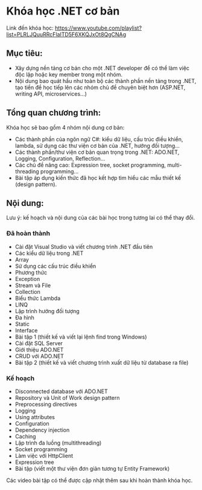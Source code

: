 # Khóa học .NET cơ bản

Link đến khóa học: https://www.youtube.com/playlist?list=PLRLJQuuRRcFlaITD5F6XKQJxOt8QgCNAg

## Mục tiêu: 
- Xây dựng nền tảng cơ bản cho một .NET developer để có thể làm việc độc lập hoặc key member trong một nhóm.
- Nội dung bao quát hầu như toàn bộ các thành phần nền tảng trong .NET, tạo tiền đề học tiếp lên các nhóm chủ đề chuyên biệt hơn (ASP.NET, writing API, microservices...)

## Tổng quan chương trình:
Khóa học sẽ bao gồm 4 nhóm nội dung cơ bản:
- Các thành phần của ngôn ngữ C#: kiểu dữ liệu, cấu trúc điều khiển, lambda, sử dụng các thư viện cơ bản của .NET, hướng đối tượng...
- Các thành phần/thư viện cơ bản quan trọng trong .NET: ADO.NET, Logging, Configuration, Reflection...
- Các chủ đề nâng cao: Expression tree, socket programming, multi-threading programming...
- Bài tập áp dụng kiến thức đã học kết hợp tìm hiểu các mẫu thiết kế (design pattern).

## Nội dung:
Lưu ý: kế hoạch và nội dung của các bài học trong tương lai có thể thay đổi.

### Đã hoàn thành
- Cài đặt Visual Studio và viết chương trình .NET đầu tiên 
- Các kiểu dữ liệu trong .NET
- Array
- Sử dụng các cấu trúc điều khiển
- Phương thức
- Exception
- Stream và File
- Collection
- Biểu thức Lambda
- LINQ
- Lập trình hướng đối tượng
- Đa hình
- Static
- Interface
- Bài tập 1 (thiết kế và viết lại lệnh find trong Windows)
- Cài đặt SQL Server
- Giới thiệu ADO.NET
- CRUD với ADO.NET
- Bài tập 2 (thiết kế và viết chương trình xuất dữ liệu từ database ra file)

### Kế hoạch
- Disconnected database với ADO.NET
- Repository và Unit of Work design pattern
- Preprocessing directives 
- Logging
- Using attributes
- Configuration
- Dependency injection
- Caching
- Lập trình đa luồng (multithreading)
- Socket programming
- Làm việc với HttpClient
- Expression tree
- Bài tập (viết một thư viện đơn giản tương tự Entity Framework)

Các video bài tập có thể được cập nhật thêm sau khi hoàn thành khóa học.

